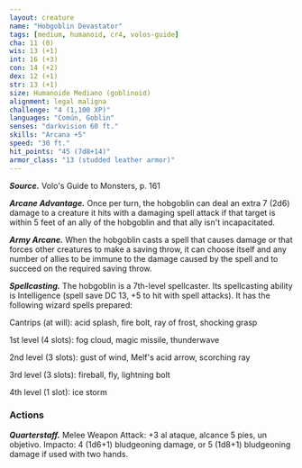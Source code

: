```yaml
---
layout: creature
name: "Hobgoblin Devastator"
tags: [medium, humanoid, cr4, volos-guide]
cha: 11 (0)
wis: 13 (+1)
int: 16 (+3)
con: 14 (+2)
dex: 12 (+1)
str: 13 (+1)
size: Humanoide Mediano (goblinoid)
alignment: legal maligna
challenge: "4 (1,100 XP)"
languages: "Común, Goblin"
senses: "darkvision 60 ft."
skills: "Arcana +5"
speed: "30 ft."
hit_points: "45 (7d8+14)"
armor_class: "13 (studded leather armor)"
---
```


***Source.*** Volo's Guide to Monsters, p. 161

***Arcane Advantage.*** Once per turn, the hobgoblin can deal an extra 7 (2d6) damage to a creature it hits with a damaging spell attack if that target is within 5 feet of an ally of the hobgoblin and that ally isn't incapacitated.

***Army Arcane.*** When the hobgoblin casts a spell that causes damage or that forces other creatures to make a saving throw, it can choose itself and any number of allies to be immune to the damage caused by the spell and to succeed on the required saving throw.

***Spellcasting.*** The hobgoblin is a 7th-level spellcaster. Its spellcasting ability is Intelligence (spell save DC 13, +5 to hit with spell attacks). It has the following wizard spells prepared:

Cantrips (at will): acid splash, fire bolt, ray of frost, shocking grasp

1st level (4 slots): fog cloud, magic missile, thunderwave

2nd level (3 slots): gust of wind, Melf's acid arrow, scorching ray

3rd level (3 slots): fireball, fly, lightning bolt

4th level (1 slot): ice storm

### Actions

***Quarterstaff.*** Melee Weapon Attack: +3 al ataque, alcance 5 pies, un objetivo. Impacto: 4 (1d6+1) bludgeoning damage, or 5 (1d8+1) bludgeoning damage if used with two hands.
